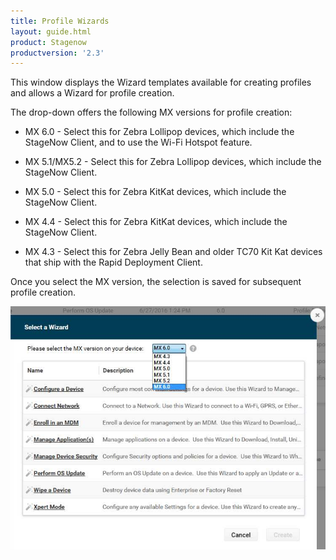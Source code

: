 ```yaml
---
title: Profile Wizards
layout: guide.html
product: Stagenow
productversion: '2.3'
---
```


This window displays the Wizard templates available for creating profiles and allows a Wizard for profile creation. 

The drop-down offers the following MX versions for profile creation:

* MX 6.0 - Select this for Zebra Lollipop devices, which include the StageNow Client, and to use the Wi-Fi Hotspot feature.

* MX 5.1/MX5.2 - Select this for Zebra Lollipop devices, which include the StageNow Client.

* MX 5.0 - Select this for Zebra KitKat devices, which include the StageNow Client.

* MX 4.4 - Select this for Zebra KitKat devices, which include the StageNow Client.

* MX 4.3 - Select this for Zebra Jelly Bean and older TC70 Kit Kat devices that ship with the Rapid Deployment Client.

Once you select the MX version, the selection is saved for subsequent profile creation.

![img](../../images/WizardList_MXdropdown.jpg)










